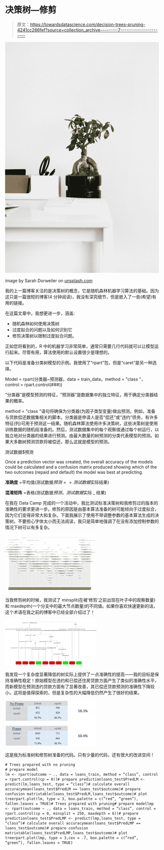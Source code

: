 # 决策树—修剪

> 原文：<https://towardsdatascience.com/decision-trees-pruning-4241cc266fef?source=collection_archive---------7----------------------->

![](img/a3380aa4942623df459647f9e154d492.png)

image by Sarah Dorweiler on [unsplash.com](http://unsplash.com/)

我的上一篇博客关注的是决策树的概念，它是随机森林机器学习算法的基础。因为这只是一篇很短的博客(4 分钟阅读)，我没有深究细节，但是嵌入了一些(希望)有用的链接。

在这篇文章中，我想更进一步，涵盖:

*   随机森林如何使用决策树
*   过度拟合的问题以及如何识别它
*   修剪决策树以限制过度拟合问题。

正如您将看到的，R 中的机器学习非常简单，通常只需要几行代码就可以让模型运行起来。尽管有用，算法使用的默认设置很少是理想的。

以下代码是准备分类树模型的示例。我使用了“rpart”包，但是“caret”是另一种选择。

Model = rpart(分类器~预测器，data = train_data，method = "class "，control = rpart.control(###))

“分类器”是模型预测的特征，“预测器”是数据集中的独立特征，用于确定分类器结果的概率。

method = "class "语句将确保为分类器(为因子类型变量)做出预测。例如，准备与贷款偿还数据集相关的脚本。分类器是申请人是否“偿还”或“违约”债务，有许多特征(列)可用于预测这一结果。随机森林算法使用许多决策树，这些决策树是使用训练数据的随机段准备的。然后，测试数据集中的每个观察值通过每个树运行，以独立地对分类器的结果进行预测。由最大数量的树预测的分类代表模型的预测。如果大多数树预测贷款将被偿还，那么这就是模型的预测。

测试数据$预测

Once a prediction vector was created, the overall accuracy of the models could be calculated and a confusion matrix produced showing which of the two outcomes (repaid and default) the model was best at predicting.

**准确度** =平均值(测试数据$预测==测试数据$实际结果)

**混淆矩阵** =表格(测试数据$预测，测试数据$实际 _ 结果)

在我在 Data Camp 完成的一个活动中，我比测试标准决策树和我修剪过的版本的准确性的要求更进一步。修剪的原因是由基本算法准备的树可能倾向于过度拟合，因为它们变得非常大和复杂。下面我展示了使用不带调整参数的基本算法生成的决策树。不要担心字体太小而无法阅读，我只是简单地强调了在没有添加控制参数的情况下树可以有多复杂。

![](img/95bae59e91b2a2d42cc234807437f216.png)

当我修剪树的时候，我测试了 minsplit(在被‘修剪’之前出现在叶子中的观察数量)和 maxdepth(一个分支中的最大节点数量)的不同值。如果你喜欢快速更新的话，这个术语在我之前的博客中已经全部介绍过了！

![](img/f252a680fc4df14ec68c6cbab79aecee.png)

我发现一个复杂度显著降低的树实际上提供了一点准确性的提高——我的目标是保持准确性稳定！原始模型在违约和已偿还住房贷款方面产生了类似的准确性水平，而新模型在预测违约贷款方面有了显著改善，其已偿还贷款预测的准确性下降较小。这将是值得探索的，但是复杂性的大幅降低仍然产生了很好的结果。

![](img/8561ef7fca0689238e0cf28c1e55dac0.png)

这是我为标准树和修剪树准备的代码。只有少量的代码，还有很大的改进空间！

```
# Trees prepared with no pruning
# prepare model
lm <- rpart(outcome ~ ., data = loans_train, method = “class”, control = rpart.control(cp = 0))# prepare predictionloans_test$PredLM <- predict(lm,loans_test, type = “class”)# calculate overall accuracymean(loans_test$PredLM == loans_test$outcome)# prepare confusion matrixtable(loans_test$PredLM,loans_test$outcome)# plot treerpart.plot(lm, type = 3, box.palette = c(“red”, “green”), fallen.leaves = TRUE)# Trees prepared with pruning# prepare modellmp <- rpart(outcome ~ ., data = loans_train, method = “class”, control = rpart.control(cp = 0, minsplit = 250, maxdepth = 6))# prepare predictionloans_test$PredLMP <- predict(lmp,loans_test, type = “class”)# calculate overall accuracymean(loans_test$PredLMP == loans_test$outcome)# prepare confusion matrixtable(loans_test$PredLMP,loans_test$outcome)# plot treerpart.plot(lmp, type = 3,cex = .7, box.palette = c(“red”, “green”), fallen.leaves = TRUE)
```
